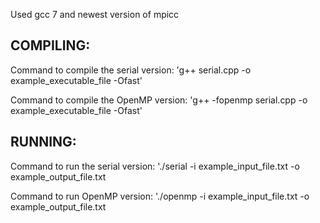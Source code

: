 Used gcc 7 and newest version of mpicc

COMPILING:
----------

Command to compile the serial version:
'g++ serial.cpp -o example_executable_file -Ofast'

Command to compile the OpenMP version:
'g++ -fopenmp serial.cpp -o example_executable_file -Ofast'


RUNNING:
----------

Command to run the serial version:
'./serial -i example_input_file.txt -o example_output_file.txt

Command to run OpenMP version:
'./openmp -i example_input_file.txt -o example_output_file.txt

